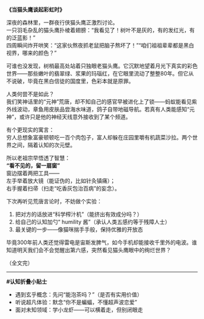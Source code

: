 **《当猫头鹰谈起彩虹时》**  

深夜的森林里，一群夜行侠猫头鹰正激烈讨论。  
一只羽毛杂乱的猫头鹰扑棱着翅膀：“我看见了！树叶不是灰的，有的发红光，有的泛蓝影！”  
四周瞬间炸开哄笑：“这家伙熬夜抓老鼠把脑子熬坏了！”“咱们祖祖辈辈都是黑白视界，哪来的颜色？”  

可谁也没发现，树梢最高处站着只独眼老猫头鹰。它沉默地望着月光下真实的彩色世界——那些嫩叶的翡翠绿、浆果的玛瑙红，在它眼里流动了整整80年。但它从不说破，毕竟在黑白信徒的国度里，色彩本就是原罪。  

人类何尝不是如此？  
我们笑神话里的“元神”荒唐，却不知自己的感官早被进化上了锁——蚂蚁能看见紫外线波动，章鱼用皮肤品尝海水味道，鸽子自带地磁导航。若真有人类能感知“元神”，或许只是他的神经天线意外接收到了某个频道。  

有个更现实的寓言：  
穷人总想象富豪顿顿吃一百个肉包子，富人却躲在庄园里嚼有机蔬菜沙拉。两个世界之间，隔着认知的次元壁。  

所以老祖宗早悟透了智慧：  
**“看不见的，留一扇窗”**  
窗边摆着两把工具——  
左手举着放大镜（能证伪的，比如针灸镇痛）；  
右手握着扫帚（扫走“吃香灰包治百病”的妄念）。  

下次再听见荒唐言论时，不妨做个实验：  
1. 把对方的话放进“科学榨汁机”（能挤出有效成分吗？）  
2. 给自己的认知加勺“ humility 酱”（承认人类五感约等于残障人士）  
3. 最关键的一步——像猫咪揣手手般，保持优雅的开放态  

毕竟300年前人类还觉得雷电是宙斯发脾气，如今手机却能接收千里外的电波。谁知道明天我们会不会觉醒出第六感，突然看见猫头鹰眼中的绚烂世界？  

（全文完）  

---  
**#认知折叠小贴士**  
- 遇到玄乎概念：先问“能泡茶吗？”（是否有实用价值）  
- 听说超凡体验：默念“你不是蝙蝠，不懂超声波恋爱”  
- 面对未知领域：学小龙虾——可以横着走，但别闭眼走